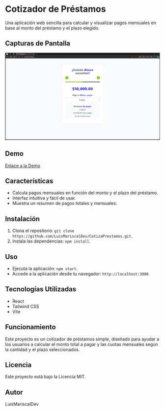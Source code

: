 # Cotizador de Préstamos

Una aplicación web sencilla para calcular y visualizar pagos mensuales en base al monto del préstamo y el plazo elegido.

## Capturas de Pantalla

![Captura de Pantalla 1](/public/Captura1.png)

## Demo

[Enlace a la Demo](https://bankluis.netlify.app/)

## Características

- Calcula pagos mensuales en función del monto y el plazo del préstamo.
- Interfaz intuitiva y fácil de usar.
- Muestra un resumen de pagos totales y mensuales.

## Instalación

1. Clona el repositorio: `git clone https://github.com/LuisMariscalDev/CotizaPrestamos.git`.
2. Instala las dependencias: `npm install`.

## Uso

- Ejecuta la aplicación: `npm start`.
- Accede a la aplicación desde tu navegador: `http://localhost:3000`.

## Tecnologías Utilizadas

- React
- Tailwind CSS
- Vite

## Funcionamiento

Este proyecto es un cotizador de préstamos simple, diseñado para ayudar a los usuarios a calcular el monto total a pagar y las cuotas mensuales según la cantidad y el plazo seleccionados.

## Licencia

Este proyecto está bajo la Licencia MIT.

## Autor

LuisMariscalDev
